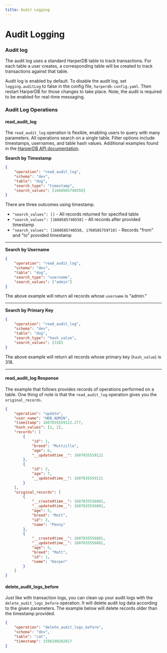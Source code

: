 ```yaml
---
title: Audit Logging
---
```


# Audit Logging

### Audit log

The audit log uses a standard HarperDB table to track transactions. For each table a user creates, a corresponding table will be created to track transactions against that table.

Audit log is enabled by default. To disable the audit log, set `logging.auditLog` to false in the config file, `harperdb-config.yaml`. Then restart HarperDB for those changes to take place. Note, the audit is required to be enabled for real-time messaging.

### Audit Log Operations

#### read_audit_log

The `read_audit_log` operation is flexible, enabling users to query with many parameters. All operations search on a single table. Filter options include timestamps, usernames, and table hash values. Additional examples found in the [HarperDB API documentation](../../developers/operations-api/logs).

**Search by Timestamp**

```json
{
	"operation": "read_audit_log",
	"schema": "dev",
	"table": "dog",
	"search_type": "timestamp",
	"search_values": [1660585740558]
}
```

There are three outcomes using timestamp.

- `"search_values": []` - All records returned for specified table
- `"search_values": [1660585740558]` - All records after provided timestamp
- `"search_values": [1660585740558, 1760585759710]` - Records "from" and "to" provided timestamp

---

**Search by Username**

```json
{
	"operation": "read_audit_log",
	"schema": "dev",
	"table": "dog",
	"search_type": "username",
	"search_values": ["admin"]
}
```

The above example will return all records whose `username` is "admin."

---

**Search by Primary Key**

```json
{
	"operation": "read_audit_log",
	"schema": "dev",
	"table": "dog",
	"search_type": "hash_value",
	"search_values": [318]
}
```

The above example will return all records whose primary key (`hash_value`) is 318.

---

#### read_audit_log Response

The example that follows provides records of operations performed on a table. One thing of note is that the `read_audit_log` operation gives you the `original_records`.

```json
{
	"operation": "update",
	"user_name": "HDB_ADMIN",
	"timestamp": 1607035559122.277,
	"hash_values": [1, 2],
	"records": [
		{
			"id": 1,
			"breed": "Muttzilla",
			"age": 6,
			"__updatedtime__": 1607035559122
		},
		{
			"id": 2,
			"age": 7,
			"__updatedtime__": 1607035559121
		}
	],
	"original_records": [
		{
			"__createdtime__": 1607035556801,
			"__updatedtime__": 1607035556801,
			"age": 5,
			"breed": "Mutt",
			"id": 2,
			"name": "Penny"
		},
		{
			"__createdtime__": 1607035556801,
			"__updatedtime__": 1607035556801,
			"age": 5,
			"breed": "Mutt",
			"id": 1,
			"name": "Harper"
		}
	]
}
```

#### delete_audit_logs_before

Just like with transaction logs, you can clean up your audit logs with the `delete_audit_logs_before` operation. It will delete audit log data according to the given parameters. The example below will delete records older than the timestamp provided.

```json
{
	"operation": "delete_audit_logs_before",
	"schema": "dev",
	"table": "cat",
	"timestamp": 1598290282817
}
```
